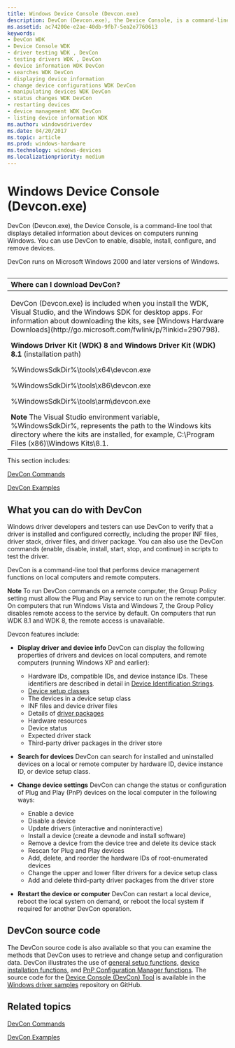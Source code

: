 ```yaml
---
title: Windows Device Console (Devcon.exe)
description: DevCon (Devcon.exe), the Device Console, is a command-line tool that displays detailed information about devices on computers running Windows.
ms.assetid: ac74200e-e2ae-40db-9fb7-5ea2e7760613
keywords:
- DevCon WDK
- Device Console WDK
- driver testing WDK , DevCon
- testing drivers WDK , DevCon
- device information WDK DevCon
- searches WDK DevCon
- displaying device information
- change device configurations WDK DevCon
- manipulating devices WDK DevCon
- status changes WDK DevCon
- restarting devices
- device management WDK DevCon
- listing device information WDK
ms.author: windowsdriverdev
ms.date: 04/20/2017
ms.topic: article
ms.prod: windows-hardware
ms.technology: windows-devices
ms.localizationpriority: medium
---
```


# Windows Device Console (Devcon.exe)


DevCon (Devcon.exe), the Device Console, is a command-line tool that displays detailed information about devices on computers running Windows. You can use DevCon to enable, disable, install, configure, and remove devices.

DevCon runs on Microsoft Windows 2000 and later versions of Windows.

## <span id="ddk_devcon_tools"></span><span id="DDK_DEVCON_TOOLS"></span>


<table>
<colgroup>
<col width="100%" />
</colgroup>
<thead>
<tr class="header">
<th align="left">Where can I download DevCon?</th>
</tr>
</thead>
<tbody>
<tr class="odd">
<td align="left"><p>DevCon (Devcon.exe) is included when you install the WDK, Visual Studio, and the Windows SDK for desktop apps. For information about downloading the kits, see [Windows Hardware Downloads](http://go.microsoft.com/fwlink/p/?linkid=290798).</p>
<p><strong>Windows Driver Kit (WDK) 8 and Windows Driver Kit (WDK) 8.1</strong> (installation path)</p>
<p>%WindowsSdkDir%\tools\x64\devcon.exe</p>
<p>%WindowsSdkDir%\tools\x86\devcon.exe</p>
<p>%WindowsSdkDir%\tools\arm\devcon.exe</p>
<div class="alert">
<strong>Note</strong>  The Visual Studio environment variable, %WindowsSdkDir%, represents the path to the Windows kits directory where the kits are installed, for example, C:\Program Files (x86)\Windows Kits\8.1.
</div>
<div>
 
</div></td>
</tr>
</tbody>
</table>

 

This section includes:

[DevCon Commands](devcon-general-commands.md)

[DevCon Examples](devcon-examples.md)

## <span id="What_you_can_do_with_DevCon"></span><span id="what_you_can_do_with_devcon"></span><span id="WHAT_YOU_CAN_DO_WITH_DEVCON"></span>What you can do with DevCon


Windows driver developers and testers can use DevCon to verify that a driver is installed and configured correctly, including the proper INF files, driver stack, driver files, and driver package. You can also use the DevCon commands (enable, disable, install, start, stop, and continue) in scripts to test the driver.

DevCon is a command-line tool that performs device management functions on local computers and remote computers.

**Note**  To run DevCon commands on a remote computer, the Group Policy setting must allow the Plug and Play service to run on the remote computer. On computers that run Windows Vista and Windows 7, the Group Policy disables remote access to the service by default. On computers that run WDK 8.1 and WDK 8, the remote access is unavailable.

 

Devcon features include:

-   **Display driver and device info** DevCon can display the following properties of drivers and devices on local computers, and remote computers (running Windows XP and earlier):
    -   Hardware IDs, compatible IDs, and device instance IDs. These identifiers are described in detail in [Device Identification Strings](https://msdn.microsoft.com/library/windows/hardware/ff541224).
    -   [Device setup classes](https://msdn.microsoft.com/library/windows/hardware/ff541509)
    -   The devices in a device setup class
    -   INF files and device driver files
    -   Details of [driver packages](https://msdn.microsoft.com/library/windows/hardware/ff539954)
    -   Hardware resources
    -   Device status
    -   Expected driver stack
    -   Third-party driver packages in the driver store
-   **Search for devices** DevCon can search for installed and uninstalled devices on a local or remote computer by hardware ID, device instance ID, or device setup class.

-   **Change device settings** DevCon can change the status or configuration of Plug and Play (PnP) devices on the local computer in the following ways:
    -   Enable a device
    -   Disable a device
    -   Update drivers (interactive and noninteractive)
    -   Install a device (create a devnode and install software)
    -   Remove a device from the device tree and delete its device stack
    -   Rescan for Plug and Play devices
    -   Add, delete, and reorder the hardware IDs of root-enumerated devices
    -   Change the upper and lower filter drivers for a device setup class
    -   Add and delete third-party driver packages from the driver store
-   **Restart the device or computer** DevCon can restart a local device, reboot the local system on demand, or reboot the local system if required for another DevCon operation.

## <span id="DevCon_source_code"></span><span id="devcon_source_code"></span><span id="DEVCON_SOURCE_CODE"></span>DevCon source code


The DevCon source code is also available so that you can examine the methods that DevCon uses to retrieve and change setup and configuration data. DevCon illustrates the use of [general setup functions](https://msdn.microsoft.com/library/windows/hardware/ff544985), [device installation functions](https://msdn.microsoft.com/library/windows/hardware/ff541299), and [PnP Configuration Manager functions](https://msdn.microsoft.com/library/windows/hardware/ff549713). The source code for the [Device Console (DevCon) Tool](http://go.microsoft.com/fwlink/p/?LinkId=617966) is available in the [Windows driver samples](http://go.microsoft.com/fwlink/p/?LinkId=616507) repository on GitHub.

## <span id="related_topics"></span>Related topics


[DevCon Commands](devcon-general-commands.md)

[DevCon Examples](devcon-examples.md)

 

 







